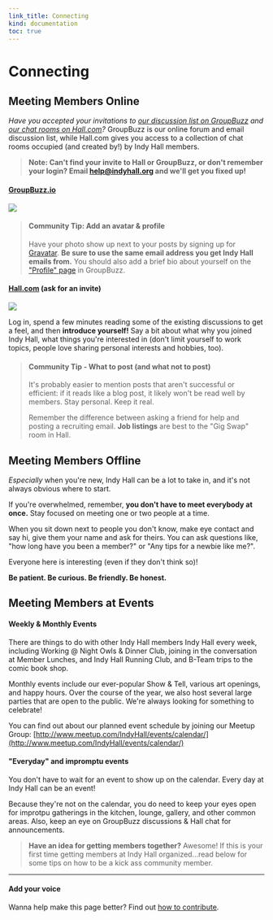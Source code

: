 ```yaml
--- 
link_title: Connecting
kind: documentation
toc: true
---
```


# Connecting

## Meeting Members Online

*Have you accepted your invitations to [our discussion list on GroupBuzz](http://indyhall.groupbuzz.io) and [our chat rooms on Hall.com](https://hall.com)?* GroupBuzz is our online forum and email discussion list, while Hall.com gives you access to a collection of chat rooms occupied (and created by!) by Indy Hall members. 

> **Note: Can't find your invite to Hall or GroupBuzz, or don't remember your login? Email [help@indyhall.org](mailto:help@indyhall.org) and we'll get you fixed up!**

#### [GroupBuzz.io](http://indyhall.groupbuzz.io)
<img src="http://dangerouslyawesome.com/snaps/Indy_Hall__groupbuzz.io_20130723_173121.jpg" />

> #### Community Tip: Add an avatar & profile
> Have your photo show up next to your posts by signing up for [Gravatar](http://gravatar.com). **Be sure to use the same email address you get Indy Hall emails from.**
> You should also add a brief bio about yourself on the ["Profile" page](http://indyhall.groupbuzz.io/members/profile) in GroupBuzz.
 

#### [Hall.com](http://hall.com) (ask for an invite)
<img src="http://dangerouslyawesome.com/snaps/Hall_20130723_173305.jpg" />

Log in, spend a few minutes reading some of the existing discussions to get a feel, and then **introduce yourself!** Say a bit about what why you joined Indy Hall, what things you're interested in (don't limit yourself to work topics, people love sharing personal interests and hobbies, too). 

> #### Community Tip - What to post (and what not to post)
>
> It's probably easier to mention posts that aren't successful or efficient: if it reads like a blog post, it likely won't be read well by members. Stay personal. Keep it real.
>
> Remember the difference between asking a friend for help and posting a recruiting email. **Job listings** are best to the "Gig Swap" room in Hall. 

## Meeting Members Offline

*Especially* when you're new, Indy Hall can be a lot to take in, and it's not always obvious where to start. 

If you're overwhelmed, remember, **you don't have to meet everybody at once.** Stay focused on meeting one or two people at a time. 

When you sit down next to people you don't know, make eye contact and say hi, give them your name and ask for theirs. You can ask questions like, "how long have you been a member?" or "Any tips for a newbie like me?". 

Everyone here is interesting (even if they don't think so)! 

**Be patient. Be curious. Be friendly. Be honest.**

## Meeting Members at Events

#### Weekly & Monthly Events

There are things to do with other Indy Hall members Indy Hall every week, including Working @ Night Owls & Dinner Club, joining in the conversation at Member Lunches, and Indy Hall Running Club, and B-Team trips to the comic book shop.   

Monthly events include our ever-popular Show & Tell, various art openings, and happy hours. Over the course of the year, we also host several large parties that are open to the public. We're always looking for something to celebrate!   

You can find out about our planned event schedule by joining our Meetup Group: [http://www.meetup.com/IndyHall/events/calendar/](http://www.meetup.com/IndyHall/events/calendar/)


#### "Everyday" and impromptu events

You don't have to wait for an event to show up on the calendar. Every day at Indy Hall can be an event! 

Because they're not on the calendar, you do need to keep your eyes open for improtpu gatherings in the kitchen, lounge, gallery, and other common areas. Also, keep an eye on GroupBuzz discussions & Hall chat for announcements. 

> **Have an idea for getting members together?** Awesome! If this is your first time getting members at Indy Hall organized...read below for some tips on how to be a kick ass community member.

---

#### Add your voice

Wanna help make this page better? Find out [how to contribute](/7-guides/#6__Contributing_to_this_Guide).